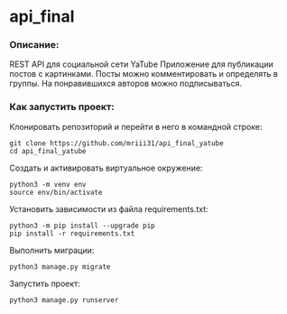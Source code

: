 # api_final

### Описание:

REST API для социальной сети YaTube
Приложение для публикации постов c картинками. Посты можно комментировать и определять в группы. На понравившихся авторов можно подписываться.


### Как запустить проект:

Клонировать репозиторий и перейти в него в командной строке:

```
git clone https://github.com/mriii31/api_final_yatube
cd api_final_yatube
```

Cоздать и активировать виртуальное окружение:

```
python3 -m venv env
source env/bin/activate
```

Установить зависимости из файла requirements.txt:

```
python3 -m pip install --upgrade pip
pip install -r requirements.txt
```

Выполнить миграции:

```
python3 manage.py migrate
```

Запустить проект:

```
python3 manage.py runserver
```
